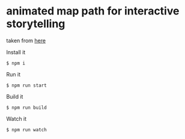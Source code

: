 animated map path for interactive storytelling
==============================

taken from [here](http://tympanus.net/codrops/2015/12/16/animated-map-path-for-interactive-storytelling/)

Install it

`$ npm i`

Run it

`$ npm run start`

Build it

`$ npm run build`

Watch it

`$ npm run watch`
